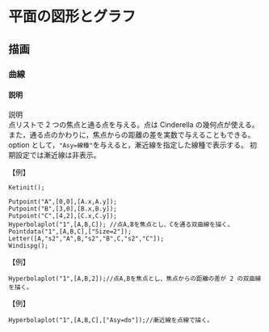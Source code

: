 # 平面の図形とグラフ  
## 描画  
### 曲線  
#### 説明  
説明  
点リストで 2 つの焦点と通る点を与える。点は Cinderella の幾何点が使える。  
また，通る点のかわりに，焦点からの距離の差を実数で与えることもできる。  
option として，`"Asy=線種"`を与えると，漸近線を指定した線種で表示する。 初期設定では漸近線は非表示。  
  
【例】  
```  
Ketinit();  
  
Putpoint("A",[0,0],[A.x,A.y]);  
Putpoint("B",[3,0],[B.x,B.y]);  
Putpoint("C",[4,2],[C.x,C.y]);  
Hyperbolaplot("1",[A,B,C]); //点A,Bを焦点とし、Cを通る双曲線を描く。  
Pointdata("1",[A,B,C],["Size=2"]);  
Letter([A,"s2","A",B,"s2","B",C,"s2","C"]);  
Windispg();  
```  
  
【例】  
```  
Hyperbolaplot("1",[A,B,2]);//点A,Bを焦点とし、焦点からの距離の差が 2 の双曲線を描く。  
```  
【例】  
```  
Hyperbolaplot("1",[A,B,C],["Asy=do"]);//漸近線を点線で描く。  
```
